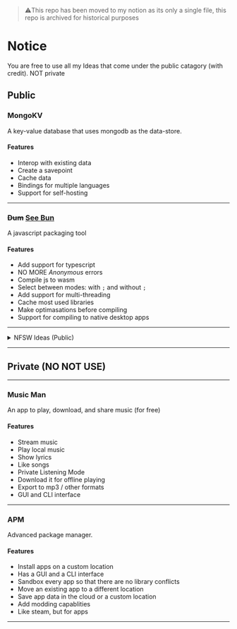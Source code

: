 > ⚠️This repo has been moved to my notion as its only a single file, this repo is archived for historical purposes
# Notice

You are free to use all my Ideas that come under the public catagory (with credit). NOT private

## Public

### MongoKV

A key-value database that uses mongodb as the data-store.

#### Features

- Interop with existing data
- Create a savepoint
- Cache data
- Bindings for multiple languages
- Support for self-hosting

---

### ~~Dum~~ [See Bun](https://bun.sh/)

A javascript packaging tool

#### Features

- Add support for typescript
- NO MORE *Anonymous* errors
- Compile js to wasm
- Select between modes: with `;` and without `;`
- Add support for multi-threading
- Cache most used libraries
- Make optimasations before compiling
- Support for compiling to native desktop apps
---

<details> 
<summary>NFSW Ideas (Public)</summary>

### Ara Ara

An app for watching porn with the hassle of clicking on susy links

#### Features

- Look up tags. Like #asian, #redhead, #russian, #blowjob
- Save your favorate porn
- Share stuff
- Jump to "action"
- Like/Dislike
- Hentai with the censoring

</details>

---

## Private (NO NOT USE)

---

### Music Man

An app to play, download, and share music (for free)

#### Features

- Stream music
- Play local music
- Show lyrics
- Like songs
- Private Listening Mode
- Download it for offline playing
- Export to mp3 / other formats
- GUI and CLI interface

---

### APM

Advanced package manager.

#### Features

- Install apps on a custom location
- Has a GUI and a CLI interface
- Sandbox every app so that there are no library conflicts
- Move an existing app to a different location
- Save app data in the cloud or a custom location
- Add modding capablities
- Like steam, but for apps

---


